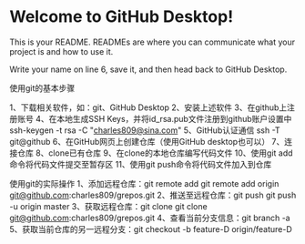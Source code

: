 # Welcome to GitHub Desktop!

This is your README. READMEs are where you can communicate what your project is and how to use it.

Write your name on line 6, save it, and then head back to GitHub Desktop.

使用git的基本步骤

1、下载相关软件，如：git、GitHub Desktop
2、安装上述软件
3、在github上注册账号
4、在本地生成SSH Keys，并将id_rsa.pub文件注册到github账户设置中
	ssh-keygen -t rsa -C "charles809@sina.com"
5、GitHub认证通信
	ssh -T git@github
6、在GitHub网页上创建仓库（使用GitHub desktop也可以）
7、连接仓库
8、clone已有仓库
9、在clone的本地仓库编写代码文件
10、使用git add命令将代码文件提交至暂存区
11、使用git push命令将代码文件加入到仓库

使用git的实际操作
1、添加远程仓库：git remote add
	git remote add origin git@github.com:charles809/grepos.git
2、推送至远程仓库：git push
	git push -u origin master
3、获取远程仓库：git clone
	git clone git@github.com:charles809/grepos.git
4、查看当前分支信息：git branch -a
5、获取当前仓库的另一远程分支：git checkout -b feature-D origin/feature-D
